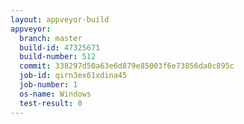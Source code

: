 ```yaml
---
layout: appveyor-build
appveyor:
  branch: master
  build-id: 47325671
  build-number: 512
  commit: 338297d50a63e6d879e85003f6e73856da0c895c
  job-id: qirn3ex61xdina45
  job-number: 1
  os-name: Windows
  test-result: 0
---
```

